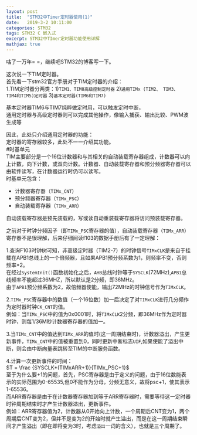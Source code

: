 ```yaml
---
layout: post
title:  "STM32中Timer定时器使用(1)"
date:   2019-3-2 10:11:00
categories: STM32
tags: STM32 C 嵌入式
excerpt: STM32中TImer定时器功能使用详解
mathjax: true
---
```


咕了一万年= =，继续吧STM32的博客写一下。 
   
这次说一下TIM定时器。  
首先看一下stm32官方手册对于TIM定时器的介绍：  
  1.TIM定时器分两类：1)`TIM1、TIM8高级控制定时器`
                    2)`通用TIMx (TIM2、 TIM3、 TIM4和TIM5)定时器`
                    3)`基本定时器(TIM6和TIM7)`  
    
  
基本定时器TIM6与TIM7纯粹做定时用，可以触发定时中断，  
通用定时器与高级定时器则可以完成其他操作，像输入捕获、输出比较、PWM波生成等  
  
因此，此处只介绍通用定时器的功能：  
定时器的寄存器较多，此处不一一介绍其功能。  
#时基单元  
TIM主要部分是一个16位计数器和与其相关的自动装载寄存器组成，计数器可以向上计数，向下计数，或双向计数。计数器、自动装载寄存器和预分频器寄存器可以由软件读写，在计数器运行时仍可以读写。  
时基单元包含：  
+ 计数器寄存器（`TIMx_CNT`）
+ 预分频器寄存器（`TIMx_PSC`）
+ 自动装载寄存器（`TIMx_ARR`）
  
自动装载寄存器是预先装载的，写或读自动重装载寄存器将访问预装载寄存器。  
  
之前对于时钟分频因子（即`TIMx_PSC`寄存器的值），自动装载寄存器（`TIMx_ARR`）寄存器不是很理解，后来仔细阅读f103的数据手册后有了一定理解：  
  
1.查询F103时钟树可知，非高级定时器（TIM2-7）的时钟信号`TIMxCLK`是来自于挂载在APB1总线上的一个倍频器，且如果APB1预分频系数为1，则频率不变，否则频率*2。  
在经过`SystemInit()`函数初始化之后，`AHB`总线时钟等于`SYSCLK`(72MHz),`APB1`总线频率不能超过36MHZ，所以默认是2分频，即36MHz。  
由于`APB1`预分频系数为2，故倍频器使能，输出72MHz的时钟信号作为`TIMxCLK`。
  
2.`TIMx_PSC`寄存器中的数值（一个16位数）加一后决定了对`TIMxCLK`进行几分频作为定时器时钟`CK_CNT`的值。  
例如：当`TIMx_PSC`中的值为0x0001时，将`TIMxCLK`2分频，即36MHz作为定时器时钟，则每1/36M秒计数器寄存器的值加一。  
  
3.当`TIMx_CNT`中的值达到`TIMx_ARR`的值时(这一周期结束时)，计数器溢出，产生更新事件，`TIMx_CNT`中的值被重置到0，同时更新中断标志`UIF`,如果使能了溢出中断，则会由中断向量表跳转至TIM的中断服务函数。  
  
4.计算一次更新事件的时间：  
$T = \frac {SYSCLK*(TIMxARR+1)}{TIMx_PSC+1}$  
至于为什么要+1的问题，首先，PSC寄存器是由于定义的问题，由于16位数能表示的实际范围为0-65535,但0不能作为分母，分频无意义，故将psc+1，使其表示1-65536。  
而ARR寄存器是由于在计数器寄存器加到等于ARR寄存器时，需要等待这一定时器时钟周期结束时才产生计数器溢出，更新事件。  
例如：ARR寄存器值为2，计数器从0开始向上计数，一个周期后CNT变为1，两个周期后CNT变为2，但并不是变为2的开始时就产生溢出，而是在这一周期结束瞬间才产生溢出（即在即将变为3时，考虑`溢出`一词的含义），也就是三个周期了。